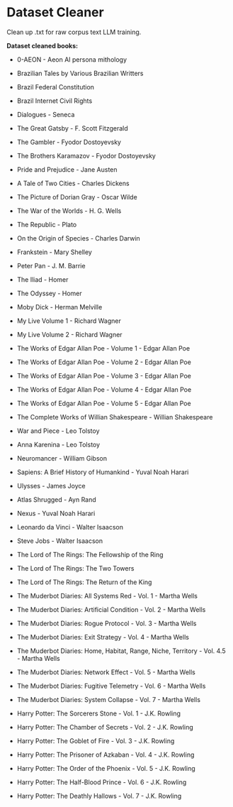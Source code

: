 # Dataset Cleaner

Clean up .txt for raw corpus text LLM training.

**Dataset cleaned books:**
- 0-AEON - Aeon AI persona mithology

- Brazilian Tales by Various Brazilian Writters
- Brazil Federal Constitution
- Brazil Internet Civil Rights

- Dialogues - Seneca
- The Great Gatsby - F. Scott Fitzgerald
- The Gambler - Fyodor Dostoyevsky
- The Brothers Karamazov - Fyodor Dostoyevsky
- Pride and Prejudice - Jane Austen
- A Tale of Two Cities - Charles Dickens
- The Picture of Dorian Gray - Oscar Wilde
- The War of the Worlds - H. G. Wells
- The Republic - Plato
- On the Origin of Species - Charles Darwin
- Frankstein - Mary Shelley
- Peter Pan - J. M. Barrie
- The Iliad - Homer
- The Odyssey - Homer
- Moby Dick - Herman Melville
- My Live Volume 1 - Richard Wagner
- My Live Volume 2 - Richard Wagner
- The Works of Edgar Allan Poe - Volume 1 - Edgar Allan Poe
- The Works of Edgar Allan Poe - Volume 2 - Edgar Allan Poe
- The Works of Edgar Allan Poe - Volume 3 - Edgar Allan Poe
- The Works of Edgar Allan Poe - Volume 4 - Edgar Allan Poe
- The Works of Edgar Allan Poe - Volume 5 - Edgar Allan Poe
- The Complete Works of Willian Shakespeare - Willian Shakespeare
- War and Piece - Leo Tolstoy
- Anna Karenina - Leo Tolstoy

- Neuromancer - William Gibson
- Sapiens: A Brief History of Humankind - Yuval Noah Harari
- Ulysses - James Joyce
- Atlas Shrugged - Ayn Rand
- Nexus - Yuval Noah Harari
- Leonardo da Vinci - Walter Isaacson
- Steve Jobs - Walter Isaacson
- The Lord of The Rings: The Fellowship of the Ring
- The Lord of The Rings: The Two Towers
- The Lord of The Rings: The Return of the King
- The Muderbot Diaries: All Systems Red - Vol. 1 - Martha Wells
- The Muderbot Diaries: Artificial Condition - Vol. 2 - Martha Wells
- The Muderbot Diaries: Rogue Protocol - Vol. 3 - Martha Wells
- The Muderbot Diaries: Exit Strategy - Vol. 4 - Martha Wells
- The Muderbot Diaries: Home, Habitat, Range, Niche, Territory - Vol. 4.5 - Martha Wells
- The Muderbot Diaries: Network Effect - Vol. 5 - Martha Wells
- The Muderbot Diaries: Fugitive Telemetry - Vol. 6 - Martha Wells
- The Muderbot Diaries: System Collapse - Vol. 7 - Martha Wells
- Harry Potter: The Sorcerers Stone - Vol. 1 - J.K. Rowling
- Harry Potter: The Chamber of Secrets - Vol. 2 - J.K. Rowling
- Harry Potter: The Goblet of Fire - Vol. 3 - J.K. Rowling
- Harry Potter: The Prisoner of Azkaban - Vol. 4 - J.K. Rowling
- Harry Potter: The Order of the Phoenix - Vol. 5 - J.K. Rowling
- Harry Potter: The Half-Blood Prince - Vol. 6 - J.K. Rowling
- Harry Potter: The Deathly Hallows - Vol. 7 - J.K. Rowling
